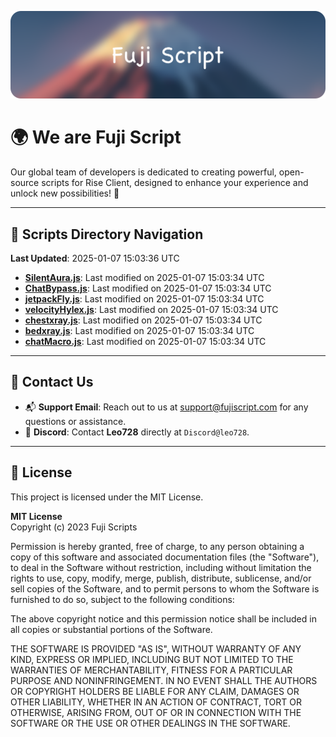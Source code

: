 ![Banner](.github/b.webp)

# 🌍 **We are Fuji Script**

Our global team of developers is dedicated to creating powerful, open-source scripts for Rise Client, designed to enhance your experience and unlock new possibilities! 🌟

---
<!-- SCRIPTS_NAVIGATION_START -->
## 📂 **Scripts Directory Navigation**

**Last Updated**: 2025-01-07 15:03:36 UTC

- **[SilentAura.js](scripts/SilentAura.js)**: Last modified on 2025-01-07 15:03:34 UTC
- **[ChatBypass.js](scripts/ChatBypass.js)**: Last modified on 2025-01-07 15:03:34 UTC
- **[jetpackFly.js](scripts/jetpackFly.js)**: Last modified on 2025-01-07 15:03:34 UTC
- **[velocityHylex.js](scripts/velocityHylex.js)**: Last modified on 2025-01-07 15:03:34 UTC
- **[chestxray.js](scripts/chestxray.js)**: Last modified on 2025-01-07 15:03:34 UTC
- **[bedxray.js](scripts/bedxray.js)**: Last modified on 2025-01-07 15:03:34 UTC
- **[chatMacro.js](scripts/chatMacro.js)**: Last modified on 2025-01-07 15:03:34 UTC

<!-- SCRIPTS_NAVIGATION_END -->

---

## 💬 **Contact Us**  
- 📬 **Support Email**: Reach out to us at [support@fujiscript.com](mailto:support@fujiscript.com) for any questions or assistance.  
- 💬 **Discord**: Contact **Leo728** directly at `Discord@leo728`.

---

## 📜 **License**

This project is licensed under the MIT License.  

**MIT License**  
Copyright (c) 2023 Fuji Scripts  

Permission is hereby granted, free of charge, to any person obtaining a copy of this software and associated documentation files (the "Software"), to deal in the Software without restriction, including without limitation the rights to use, copy, modify, merge, publish, distribute, sublicense, and/or sell copies of the Software, and to permit persons to whom the Software is furnished to do so, subject to the following conditions:  

The above copyright notice and this permission notice shall be included in all copies or substantial portions of the Software.  

THE SOFTWARE IS PROVIDED "AS IS", WITHOUT WARRANTY OF ANY KIND, EXPRESS OR IMPLIED, INCLUDING BUT NOT LIMITED TO THE WARRANTIES OF MERCHANTABILITY, FITNESS FOR A PARTICULAR PURPOSE AND NONINFRINGEMENT. IN NO EVENT SHALL THE AUTHORS OR COPYRIGHT HOLDERS BE LIABLE FOR ANY CLAIM, DAMAGES OR OTHER LIABILITY, WHETHER IN AN ACTION OF CONTRACT, TORT OR OTHERWISE, ARISING FROM, OUT OF OR IN CONNECTION WITH THE SOFTWARE OR THE USE OR OTHER DEALINGS IN THE SOFTWARE.  
